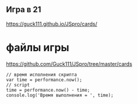 ## Игра в 21
https://guck111.github.io/JSpro/cards/
# файлы игры
https://github.com/Guck111/JSpro/tree/master/cards

```JS
// время исполнения скрипта
var time = performance.now();
// script
time = performance.now() - time;
console.log('Время выполнения = ', time);
```
